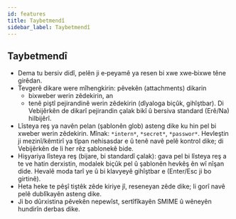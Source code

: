 ```yaml
---
id: features
title: Taybetmendî
sidebar_label: Taybetmendî
---
```


## Taybetmendî

- Dema tu bersiv didî, pelên ji e‑peyamê ya resen bi xwe xwe‑bixwe têne girêdan.
- Tevgerê dikare were mîhengkirin: pêvekên (attachments) dikarin
  - bixweber werin zêdekirin, an
  - tenê piştî pejirandinê werin zêdekirin (dîyaloga biçûk, gihîştbar). Di Vebijêrkên de dikarî pejirandin çalak bikî û bersiva standard (Erê/Na) hilbijêrî.
- Lîsteya reş ya navên pelan (şablonên glob) asteng dike ku hin pel bi xweber werin zêdekirin. Mînak: `*intern*`, `*secret*`, `*passwor*`.
  Hevleştin ji mezinî/kêmtirî ya tîpan nehisasdar e û tenê navê pelê kontrol dike; di Vebijêrkên de li her rêz şablonekê bide.
- Hişyariya lîsteya reş (bijare, bi standardî çalak): gava pel bi lîsteya reş a te ve hatin derxistin, modalek biçûk pel û şablonên hevkêş ên wî nîşan dide. Hevalê moda tarî ye û bi klavyeyê gihîştbar e (Enter/Esc ji bo girtinê).
- Heta heke te pêşî tiştêk zêde kiriye jî, reseneyan zêde dike; li gorî navê pelê dublîkayên asteng dike.
- Ji bo dûrxistina pêvekên nepewîst, sertîfîkayên SMIME û wêneyên hundirîn derbas dike.
